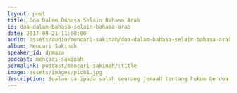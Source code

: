 ```yaml
---
layout: post
title: Doa Dalam Bahasa Selain Bahasa Arab
id: doa-dalam-bahasa-selain-bahasa-arab
date: 2017-09-21 11:00:00
audio: assets/audio/mencari-sakinah/doa-dalam-bahasa-selain-bahasa-arab.mp3
album: Mencari Sakinah
speaker_id: drmaza
podcast: mencari-sakinah
permalink: podcast/mencari-sakinah/:title
image: assets/images/pic01.jpg
description: Soalan daripada salah seorang jemaah tentang hukum berdoa dalam bahasa selain bahasa arab ketika solat. 
--- 
```

